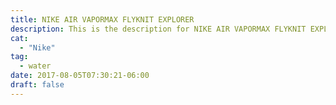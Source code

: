 ```yaml
---
title: NIKE AIR VAPORMAX FLYKNIT EXPLORER
description: This is the description for NIKE AIR VAPORMAX FLYKNIT EXPLORER
cat:
  - "Nike"
tag:
  - water
date: 2017-08-05T07:30:21-06:00
draft: false
---
```

